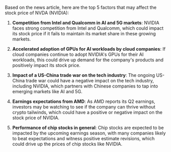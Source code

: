 Based on the news article, here are the top 5 factors that may affect the stock price of NVDA (NVIDIA):

1. **Competition from Intel and Qualcomm in AI and 5G markets**: NVIDIA faces strong competition from Intel and Qualcomm, which could impact its stock price if it fails to maintain its market share in these growing markets.

2. **Accelerated adoption of GPUs for AI workloads by cloud companies**: If cloud companies continue to adopt NVIDIA's GPUs for their AI workloads, this could drive up demand for the company's products and positively impact its stock price.

3. **Impact of a US-China trade war on the tech industry**: The ongoing US-China trade war could have a negative impact on the tech industry, including NVIDIA, which partners with Chinese companies to tap into emerging markets like AI and 5G.

4. **Earnings expectations from AMD**: As AMD reports its Q2 earnings, investors may be watching to see if the company can thrive without crypto tailwinds, which could have a positive or negative impact on the stock price of NVIDIA.

5. **Performance of chip stocks in general**: Chip stocks are expected to be impacted by the upcoming earnings season, with many companies likely to beat expectations and witness positive estimate revisions, which could drive up the prices of chip stocks like NVIDIA.